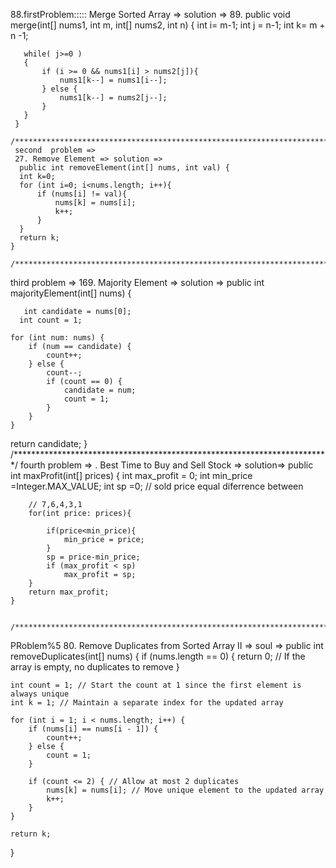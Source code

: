 88.firstProblem::::: Merge Sorted Array  => solution  =>
89.  public void merge(int[] nums1, int m, int[] nums2, int n) {
       int i= m-1; 
       int j = n-1; 
       int k= m + n -1;
       
       while( j>=0 )
       {
           if (i >= 0 && nums1[i] > nums2[j]){
               nums1[k--] = nums1[i--];
           } else {
               nums1[k--] = nums2[j--];
           }
       }
     }
     /************************************************************************/
     second  problem => 
     27. Remove Element => solution =>
      public int removeElement(int[] nums, int val) {
      int k=0; 
      for (int i=0; i<nums.length; i++){
          if (nums[i] != val){
              nums[k] = nums[i];
              k++;
          }
      }
      return k;
    }
         /************************************************************************/
third problem =>
169. Majority Element => solution =>
  public int majorityElement(int[] nums) {
       
       int candidate = nums[0];
      int count = 1;
    
    for (int num: nums) {
        if (num == candidate) {
            count++;  
        } else {
            count--;
            if (count == 0) {
                candidate = num;
                count = 1;
            }
        }
    }
   return candidate;
 }
         /************************************************************************/
fourth problem => . Best Time to Buy and Sell Stock => solution=>
    public int maxProfit(int[] prices) {
        int max_profit = 0;
        int min_price =Integer.MAX_VALUE;
        int sp =0; // sold price equal diferrence between 
        
        // 7,6,4,3,1
        for(int price: prices){
          
            if(price<min_price){
                min_price = price;
            }
            sp = price-min_price;
            if (max_profit < sp) 
                max_profit = sp;
        }
        return max_profit;
    }

         /************************************************************************/
PRoblem%5
80. Remove Duplicates from Sorted Array II => soul =>
public int removeDuplicates(int[] nums) {
    if (nums.length == 0) {
        return 0; // If the array is empty, no duplicates to remove
    }
    
    int count = 1; // Start the count at 1 since the first element is always unique
    int k = 1; // Maintain a separate index for the updated array
    
    for (int i = 1; i < nums.length; i++) {
        if (nums[i] == nums[i - 1]) {
            count++;
        } else {
            count = 1;
        }
        
        if (count <= 2) { // Allow at most 2 duplicates
            nums[k] = nums[i]; // Move unique element to the updated array
            k++;
        }
    }
    
    return k;
}


         


